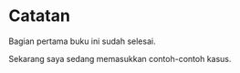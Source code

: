 # Catatan

Bagian pertama buku ini sudah selesai.

Sekarang saya sedang memasukkan contoh-contoh kasus.